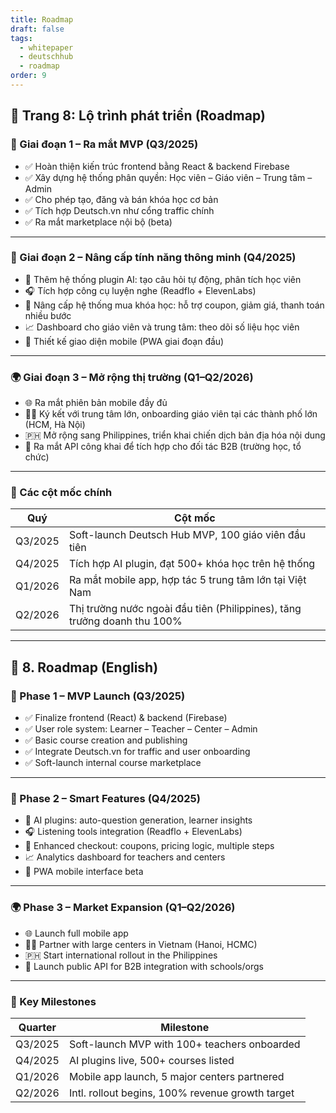 ```yaml
---
title: Roadmap
draft: false
tags:
  - whitepaper
  - deutschhub
  - roadmap
order: 9
---
```


## 📄 Trang 8: Lộ trình phát triển (Roadmap)

### 🚀 Giai đoạn 1 – Ra mắt MVP (Q3/2025)

- ✅ Hoàn thiện kiến trúc frontend bằng React & backend Firebase
- ✅ Xây dựng hệ thống phân quyền: Học viên – Giáo viên – Trung tâm – Admin
- ✅ Cho phép tạo, đăng và bán khóa học cơ bản
- ✅ Tích hợp Deutsch.vn như cổng traffic chính
- ✅ Ra mắt marketplace nội bộ (beta)

---

### 🧠 Giai đoạn 2 – Nâng cấp tính năng thông minh (Q4/2025)

- 🔁 Thêm hệ thống plugin AI: tạo câu hỏi tự động, phân tích học viên
- 🎧 Tích hợp công cụ luyện nghe (Readflo + ElevenLabs)
- 🛒 Nâng cấp hệ thống mua khóa học: hỗ trợ coupon, giảm giá, thanh toán nhiều bước
- 📈 Dashboard cho giáo viên và trung tâm: theo dõi số liệu học viên
- 📱 Thiết kế giao diện mobile (PWA giai đoạn đầu)

---

### 🌍 Giai đoạn 3 – Mở rộng thị trường (Q1–Q2/2026)

- 🌐 Ra mắt phiên bản mobile đầy đủ
- 🧑‍🏫 Ký kết với trung tâm lớn, onboarding giáo viên tại các thành phố lớn (HCM, Hà Nội)
- 🇵🇭 Mở rộng sang Philippines, triển khai chiến dịch bản địa hóa nội dung
- 🔗 Ra mắt API công khai để tích hợp cho đối tác B2B (trường học, tổ chức)

---

### 🎯 Các cột mốc chính

| Quý | Cột mốc |
|-----|--------|
| Q3/2025 | Soft-launch Deutsch Hub MVP, 100 giáo viên đầu tiên |
| Q4/2025 | Tích hợp AI plugin, đạt 500+ khóa học trên hệ thống |
| Q1/2026 | Ra mắt mobile app, hợp tác 5 trung tâm lớn tại Việt Nam |
| Q2/2026 | Thị trường nước ngoài đầu tiên (Philippines), tăng trưởng doanh thu 100% |

---

## 📄 8. Roadmap (English)

### 🚀 Phase 1 – MVP Launch (Q3/2025)

- ✅ Finalize frontend (React) & backend (Firebase)
- ✅ User role system: Learner – Teacher – Center – Admin
- ✅ Basic course creation and publishing
- ✅ Integrate Deutsch.vn for traffic and user onboarding
- ✅ Soft-launch internal course marketplace

---

### 🧠 Phase 2 – Smart Features (Q4/2025)

- 🔁 AI plugins: auto-question generation, learner insights
- 🎧 Listening tools integration (Readflo + ElevenLabs)
- 🛒 Enhanced checkout: coupons, pricing logic, multiple steps
- 📈 Analytics dashboard for teachers and centers
- 📱 PWA mobile interface beta

---

### 🌍 Phase 3 – Market Expansion (Q1–Q2/2026)

- 🌐 Launch full mobile app
- 🧑‍🏫 Partner with large centers in Vietnam (Hanoi, HCMC)
- 🇵🇭 Start international rollout in the Philippines
- 🔗 Launch public API for B2B integration with schools/orgs

---

### 🎯 Key Milestones

| Quarter | Milestone |
|---------|-----------|
| Q3/2025 | Soft-launch MVP with 100+ teachers onboarded |
| Q4/2025 | AI plugins live, 500+ courses listed |
| Q1/2026 | Mobile app launch, 5 major centers partnered |
| Q2/2026 | Intl. rollout begins, 100% revenue growth target |
